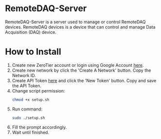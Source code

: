 # RemoteDAQ-Server
RemoteDAQ-Server is a server used to manage or control RemoteDAQ devices. RemoteDAQ devices is a device that can control and manage Data Acquisition (DAQ) device.


# How to Install
1. Create new ZeroTier account or login using Google Account [here](https://my.zerotier.com/login).
2. Create new network by click the 'Create A Network' button. Copy the Network ID.
3. Create API Token [here](https://my.zerotier.com/account) and click the 'New Token' button. Copy and save the API Token.
4. Change script permission:
    ```bash
    chmod +x setup.sh
    ```
5. Run command:
    ```bash
    sudo ./setup.sh
    ```
6. Fill the prompt accordingly.
7. Wait until finished.
